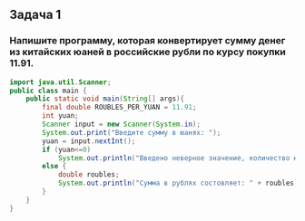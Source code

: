 ## Задача 1 ##
### Напишите программу, которая конвертирует сумму денег из китайских юаней в российские рубли по курсу покупки 11.91. ###
```java
import java.util.Scanner;
public class main {
    public static void main(String[] args){
        final double ROUBLES_PER_YUAN = 11.91;
        int yuan;
        Scanner input = new Scanner(System.in);
        System.out.print("Введите сумму в юанях: ");
        yuan = input.nextInt();
        if (yuan<=0)
            System.out.println("Введено неверное значение, количество юаней положительное число");
        else {
            double roubles;
            System.out.println("Сумма в рублях состовляет: " + roubles);
        }
    }
}


